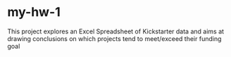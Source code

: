 # my-hw-1
This project explores an Excel Spreadsheet of Kickstarter data and aims at drawing conclusions on which projects tend to meet/exceed their funding goal 
